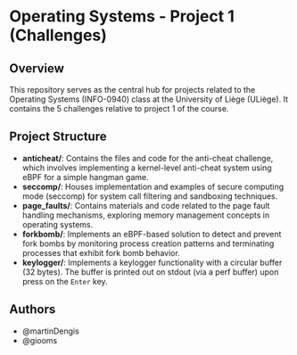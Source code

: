 # Operating Systems - Project 1 (Challenges)

## Overview

This repository serves as the central hub for projects related to the Operating Systems (INFO-0940) class at the University of Liège (ULiège). It contains the 5 challenges relative to project 1 of the course.

## Project Structure

- **anticheat/**: Contains the files and code for the anti-cheat challenge, which involves implementing a kernel-level anti-cheat system using eBPF for a simple hangman game.
- **seccomp/**: Houses implementation and examples of secure computing mode (seccomp) for system call filtering and sandboxing techniques.
- **page_faults/**: Contains materials and code related to the page fault handling mechanisms, exploring memory management concepts in operating systems.
- **forkbomb/**: Implements an eBPF-based solution to detect and prevent fork bombs by monitoring process creation patterns and terminating processes that exhibit fork bomb behavior.
- **keylogger/**: Implements a keylogger functionality with a circular buffer (32 bytes). The buffer is printed out on stdout (via a perf buffer) upon press on the `Enter` key.

## Authors

- @martinDengis
- @giooms
